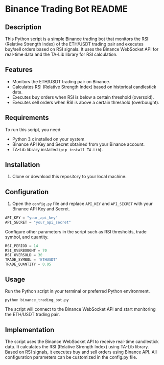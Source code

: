 # Binance Trading Bot README

## Description

This Python script is a simple Binance trading bot that monitors the RSI (Relative Strength Index) of the ETH/USDT trading pair and executes buy/sell orders based on RSI signals. It uses the Binance WebSocket API for real-time data and the TA-Lib library for RSI calculation.

## Features

- Monitors the ETH/USDT trading pair on Binance.
- Calculates RSI (Relative Strength Index) based on historical candlestick data.
- Executes buy orders when RSI is below a certain threshold (oversold).
- Executes sell orders when RSI is above a certain threshold (overbought).

## Requirements

To run this script, you need:

- Python 3.x installed on your system.
- Binance API Key and Secret obtained from your Binance account.
- TA-Lib library installed (`pip install TA-Lib`).

## Installation

1. Clone or download this repository to your local machine.


## Configuration

1. Open the `config.py` file and replace `API_KEY` and `API_SECRET` with your Binance API Key and Secret.

```python
API_KEY = "your_api_key"
API_SECRET = "your_api_secret"
```

Configure other parameters in the script such as RSI thresholds, trade symbol, and quantity.
```python
RSI_PERIOD = 14
RSI_OVERBOUGHT = 70
RSI_OVERSOLD = 30
TRADE_SYMBOL = 'ETHUSDT'
TRADE_QUANTITY = 0.05
```

## Usage
Run the Python script in your terminal or preferred Python environment.
```
python binance_trading_bot.py
```
The script will connect to the Binance WebSocket API and start monitoring the ETH/USDT trading pair.

## Implementation
The script uses the Binance WebSocket API to receive real-time candlestick data.
It calculates the RSI (Relative Strength Index) using TA-Lib library.
Based on RSI signals, it executes buy and sell orders using Binance API.
All configuration parameters can be customized in the config.py file.


